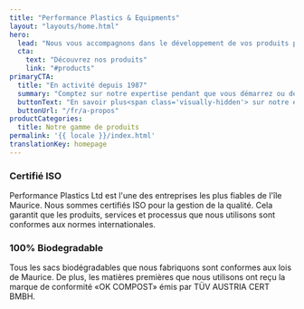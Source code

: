 ```yaml
---
title: "Performance Plastics & Equipments"
layout: "layouts/home.html"
hero:
  lead: "Nous vous accompagnons dans le développement de vos produits pour améliorer leurs production et positions sur le marché."
  cta:
    text: "Découvrez nos produits"
    link: "#products"
primaryCTA:
  title: "En activité depuis 1987​"
  summary: "Comptez sur notre expertise pendant que vous démarrez ou développez une activité commerciale. Performance Plastics fabrique des emballages qui vous distinguent et Performance Equipment vous fourni des équipements qui augmentent l’efficacité de production."
  buttonText: "En savoir plus<span class='visually-hidden'> sur notre entreprise</span>"
  buttonUrl: "/fr/a-propos"
productCategories:
  title: Notre gamme de produits
permalink: '{{ locale }}/index.html'
translationKey: homepage
---
```


### Certifié ISO

Performance Plastics Ltd est l'une des entreprises les plus fiables de l'île Maurice. Nous sommes certifiés ISO pour la gestion de la qualité. Cela garantit que les produits, services et processus que nous utilisons sont conformes aux normes internationales.

### 100% Biodegradable

Tous les sacs biodégradables que nous fabriquons sont conformes aux lois de Maurice. De plus, les matières premières que nous utilisons ont reçu la marque de conformité «OK COMPOST» émis par TÜV AUSTRIA CERT BMBH.
